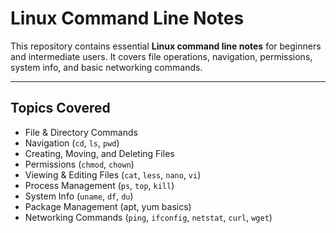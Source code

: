
# Linux Command Line Notes

This repository contains essential **Linux command line notes** for beginners and intermediate users. It covers file operations, navigation, permissions, system info, and basic networking commands.

---

## Topics Covered

- File & Directory Commands
- Navigation (`cd`, `ls`, `pwd`)
- Creating, Moving, and Deleting Files
- Permissions (`chmod`, `chown`)
- Viewing & Editing Files (`cat`, `less`, `nano`, `vi`)
- Process Management (`ps`, `top`, `kill`)
- System Info (`uname`, `df`, `du`)
- Package Management (apt, yum basics)
- Networking Commands (`ping`, `ifconfig`, `netstat`, `curl`, `wget`)
